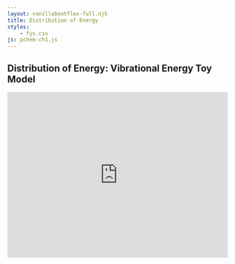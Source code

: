 ```yaml
---
layout: vanillabootflex-full.njk
title: Distribution of Energy
styles:
    - fys.css
js: pchem-ch1.js
---
```


## Distribution of Energy: Vibrational Energy Toy Model

<div style="position: relative; width: 100%; height: 0; padding-bottom: 75%;">
    <iframe style="position: absolute; left: 0; top: 0; width: 100%; height: 100%; border: 0;" scrolling="no" src="https://expl.ai/TWHFDRQ?mode=embed" frameborder="0" allowfullscreen></iframe>
</div>

